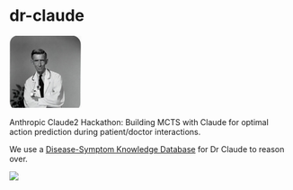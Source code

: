 # dr-claude
<img src="images/DrClaude.jpeg" width="128">

Anthropic Claude2 Hackathon: Building MCTS with Claude for optimal action prediction during patient/doctor interactions.

We use a [Disease-Symptom Knowledge Database](https://people.dbmi.columbia.edu/~friedma/Projects/DiseaseSymptomKB/index.html) for Dr Claude to reason over.

<img src="images/demo.png" width="500">

